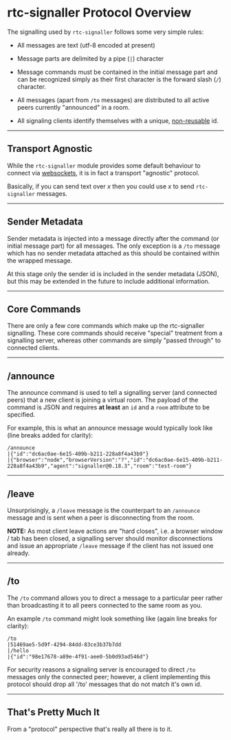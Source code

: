 # rtc-signaller Protocol Overview

The signalling used by `rtc-signaller` follows some very simple rules:

- All messages are text (utf-8 encoded at present)

- Message parts are delimited by a pipe (`|`) character

- Message commands must be contained in the initial message part and can be recognized simply as their first character is the forward slash (`/`) character.

- All messages (apart from `/to` messages) are distributed to all active peers currently "announced" in a room.

- All signaling clients identify themselves with a unique, [non-reusable](https://github.com/rtc-io/rtc-signaller/issues/10) id.

---

## Transport Agnostic

While the `rtc-signaller` module provides some default behaviour to connect
via [websockets](http://www.websocket.org/), it is in fact a transport
"agnostic" protocol.

Basically, if you can send text over _x_ then you could use _x_ to send
`rtc-signaller` messages.

---

## Sender Metadata

Sender metadata is injected into a message directly after the command (or initial message part) for all messages.  The only exception is a `/to` message which has no sender metadata attached as this should be contained within the wrapped message.

At this stage only the sender id is included in the sender metadata (JSON), but this may be extended in the future to include additional information.

---

## Core Commands

There are only a few core commands which make up the rtc-signaller signalling. These core commands should receive "special" treatment from a signalling server, whereas other commands are simply "passed through" to connected clients.

---

## /announce

The announce command is used to tell a signalling server (and connected peers) that a new client is joining a virtual room.  The payload of the command is JSON and requires __at least__ an `id` and a `room` attribute to be specified.

For example, this is what an announce message would typically look like (line breaks added for clarity):

```
/announce
|{"id":"dc6ac0ae-6e15-409b-b211-228a8f4a43b9"}
|{"browser":"node","browserVersion":"?","id":"dc6ac0ae-6e15-409b-b211-228a8f4a43b9","agent":"signaller@0.18.3","room":"test-room"}
```

---

## /leave

Unsurprisingly, a `/leave` message is the counterpart to an `/announce` message and is sent when a peer is disconnecting from the room.

__NOTE:__ As most client leave actions are "hard closes", i.e. a browser window / tab has been closed, a signalling server should monitor disconnections and issue an appropriate `/leave` message if the client has not issued one already.

---

## /to

The `/to` command allows you to direct a message to a particular peer rather than broadcasting it to all peers connected to the same room as you.

An example `/to` command might look something like (again line breaks for clarity):

```
/to
|51469ae5-5d9f-4294-84dd-83ce3b37b7dd
|/hello
|{"id":"98e17678-a89e-4f91-aee0-5b0d93ad546d"}
```

For security reasons a signaling server is encouraged to direct `/to` messages only the connected peer; however, a client implementing this protocol should drop all '/to' messages that do not match it's own id.

---

## That's Pretty Much It

From a "protocol" perspective that's really all there is to it.





